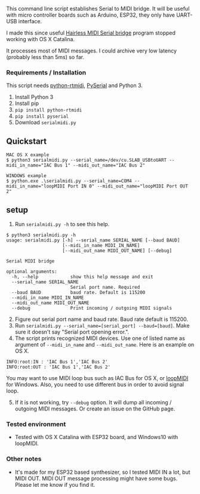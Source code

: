 
This command line script establishes Serial to MIDI bridge.
It will be useful with micro controller boards such as Arduino, ESP32, they only have UART-USB interface.

I made this since useful [Hairless MIDI Serial bridge](https://github.com/projectgus/hairless-midiserial) program stopped working with OS X Catalina.

It processes most of MIDI messages. I could archive very low latency (probably less than 5ms) so far.

### Requirements / Installation

This script needs [python-rtmidi](https://pypi.org/project/python-rtmidi/), [PySerial](https://pypi.org/project/pyserial/) and Python 3.

1. Install Python 3
2. Install pip
3. `pip install python-rtmidi`
4. `pip install pyserial`
5. Download `serialmidi.py`

## Quickstart
```
MAC OS X example
$ python3 serialmidi.py --serial_name=/dev/cu.SLAB_USBtoUART --midi_in_name="IAC Bus 1" --midi_out_name="IAC Bus 2"

WINDOWS example
$ python.exe .\serialmidi.py --serial_name=COM4 --midi_in_name="loopMIDI Port IN 0" --midi_out_name="loopMIDI Port OUT 2"
```

## setup

1. Run `serialmidi.py -h` to see this help.
```
$ python3 serialmidi.py -h
usage: serialmidi.py [-h] --serial_name SERIAL_NAME [--baud BAUD]
                     [--midi_in_name MIDI_IN_NAME]
                     [--midi_out_name MIDI_OUT_NAME] [--debug]

Serial MIDI bridge

optional arguments:
  -h, --help            show this help message and exit
  --serial_name SERIAL_NAME
                        Serial port name. Required
  --baud BAUD           baud rate. Default is 115200
  --midi_in_name MIDI_IN_NAME
  --midi_out_name MIDI_OUT_NAME
  --debug               Print incoming / outgoing MIDI signals
```

2. Figure out serial port name and baud rate. Baud rate default is 115200.
3. Run `serialmidi.py --serial_name=[serial_port] --baud=[baud]`. Make sure it doesn't say "Serial port opening error.".
4. The script prints recognized MIDI devices. Use one of listed name as argument of `--midi_in_name` and `--midi_out_name`. Here is an example on OS X.
```
INFO:root:IN : 'IAC Bus 1','IAC Bus 2'
INFO:root:OUT : 'IAC Bus 1','IAC Bus 2'
```
You may want to use MIDI loop bus such as IAC Bus for OS X, or [loopMIDI](https://www.tobias-erichsen.de/software/loopmidi.html) for Windows. Also, you need to use different bus in order to avoid signal loop.

5. If it is not working, try `--debug` option. It will dump all incoming / outgoing MIDI messages. Or create an issue on the GitHub page.


### Tested environment
- Tested with OS X Catalina with ESP32 board, and Windows10 with loopMIDI.

### Other notes
- It's made for my ESP32 based synthesizer, so I tested MIDI IN a lot, but MIDI OUT. MIDI OUT message processing might have some bugs. Please let me know if you find it.


